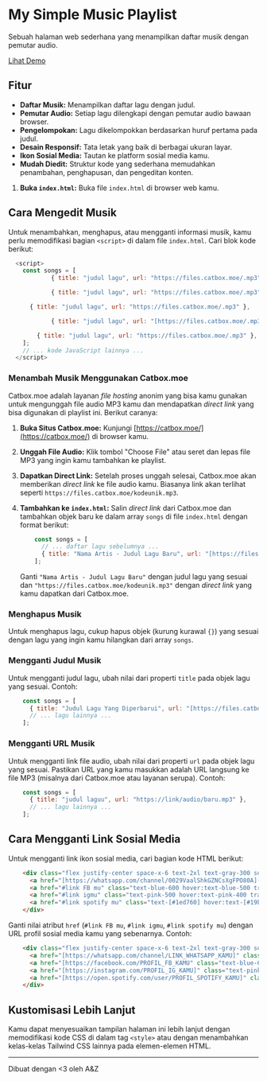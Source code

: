 # My Simple Music Playlist <i class="fa-solid fa-music"></i>

Sebuah halaman web sederhana yang menampilkan daftar musik dengan pemutar audio.

[Lihat Demo](https://myplaylist-demo.vercel.app)

## Fitur

* **Daftar Musik:** Menampilkan daftar lagu dengan judul.
* **Pemutar Audio:** Setiap lagu dilengkapi dengan pemutar audio bawaan browser.
* **Pengelompokan:** Lagu dikelompokkan berdasarkan huruf pertama pada judul.
* **Desain Responsif:** Tata letak yang baik di berbagai ukuran layar.
* **Ikon Sosial Media:** Tautan ke platform sosial media kamu.
* **Mudah Diedit:** Struktur kode yang sederhana memudahkan penambahan, penghapusan, dan pengeditan konten.


1.  **Buka `index.html`:** Buka file `index.html` di browser web kamu.

## Cara Mengedit Musik

Untuk menambahkan, menghapus, atau mengganti informasi musik, kamu perlu memodifikasi bagian `<script>` di dalam file `index.html`. Cari blok kode berikut:

```javascript
  <script>
    const songs = [
            { title: "judul lagu", url: "https://files.catbox.moe/.mp3" },

            { title: "judul lagu", url: "https://files.catbox.moe/.mp3" },

      { title: "judul lagu", url: "https://files.catbox.moe/.mp3" },

            { title: "judul lagu", url: "[https://files.catbox.moe/.mp3" },

        { title: "judul lagu", url: "https://files.catbox.moe/.mp3" },
    ];
    // ... kode JavaScript lainnya ...
  </script>
```

### Menambah Musik Menggunakan Catbox.moe

Catbox.moe adalah layanan *file hosting* anonim yang bisa kamu gunakan untuk mengunggah file audio MP3 kamu dan mendapatkan *direct link* yang bisa digunakan di playlist ini. Berikut caranya:

1.  **Buka Situs Catbox.moe:** Kunjungi [https://catbox.moe/](https://catbox.moe/) di browser kamu.
2.  **Unggah File Audio:** Klik tombol "Choose File" atau seret dan lepas file MP3 yang ingin kamu tambahkan ke playlist.
3.  **Dapatkan Direct Link:** Setelah proses unggah selesai, Catbox.moe akan memberikan *direct link* ke file audio kamu. Biasanya link akan terlihat seperti `https://files.catbox.moe/kodeunik.mp3`.
4.  **Tambahkan ke `index.html`:** Salin *direct link* dari Catbox.moe dan tambahkan objek baru ke dalam array `songs` di file `index.html` dengan format berikut:

    ```javascript
        const songs = [
          // ... daftar lagu sebelumnya ...
          { title: "Nama Artis - Judul Lagu Baru", url: "[https://files.catbox.moe/kodeunik.mp3](https://files.catbox.moe/kodeunik.mp3)" }
        ];
    ```

    Ganti `"Nama Artis - Judul Lagu Baru"` dengan judul lagu yang sesuai dan `"https://files.catbox.moe/kodeunik.mp3"` dengan *direct link* yang kamu dapatkan dari Catbox.moe.

### Menghapus Musik

Untuk menghapus lagu, cukup hapus objek (kurung kurawal `{}`) yang sesuai dengan lagu yang ingin kamu hilangkan dari array `songs`. 

### Mengganti Judul Musik

Untuk mengganti judul lagu, ubah nilai dari properti `title` pada objek lagu yang sesuai. Contoh:

```javascript
    const songs = [
      { title: "Judul Lagu Yang Diperbarui", url: "[https://files.catbox.moe/lqht9d.mp3](https://files.catbox.moe/lqht9d.mp3)" },
      // ... lagu lainnya ...
    ];
```

### Mengganti URL Musik

Untuk mengganti link file audio, ubah nilai dari properti `url` pada objek lagu yang sesuai. Pastikan URL yang kamu masukkan adalah URL langsung ke file MP3 (misalnya dari Catbox.moe atau layanan serupa). Contoh:

```javascript
    const songs = [
      { title: "judul laguu", url: "https://link/audio/baru.mp3" },
      // ... lagu lainnya ...
    ];
```

## Cara Mengganti Link Sosial Media

Untuk mengganti link ikon sosial media, cari bagian kode HTML berikut:

```html
    <div class="flex justify-center space-x-6 text-2xl text-gray-300 social-icons">
      <a href="[https://whatsapp.com/channel/0029VaalShkGZNCsXgFPO80A](https://whatsapp.com/channel/0029VaalShkGZNCsXgFPO80A)" class="text-green-500 hover:text-green-400 transition"><i class="fab fa-whatsapp"></i></a>
      <a href="#link FB mu" class="text-blue-600 hover:text-blue-500 transition"><i class="fab fa-facebook"></i></a>
      <a href="#link igmu" class="text-pink-500 hover:text-pink-400 transition"><i class="fab fa-instagram"></i></a>
      <a href="#link spotify mu" class="text-[#1ed760] hover:text-[#19b854] transition"><i class="fab fa-spotify"></i></a>
    </div>
```

Ganti nilai atribut `href` (`#link FB mu`, `#link igmu`, `#link spotify mu`) dengan URL profil sosial media kamu yang sebenarnya. Contoh:

```html
    <div class="flex justify-center space-x-6 text-2xl text-gray-300 social-icons">
      <a href="[https://whatsapp.com/channel/LINK_WHATSAPP_KAMU]" class="text-green-500 hover:text-green-400 transition"><i class="fab fa-whatsapp"></i></a>
      <a href="[https://facebook.com/PROFIL_FB_KAMU" class="text-blue-600 hover:text-blue-500 transition"><i class="fab fa-facebook"></i></a>
      <a href="[https://instagram.com/PROFIL_IG_KAMU]" class="text-pink-500 hover:text-pink-400 transition"><i class="fab fa-instagram"></i></a>
      <a href="[https://open.spotify.com/user/PROFIL_SPOTIFY_KAMU]" class="text-[#1ed760] hover:text-[#19b854] transition"><i class="fab fa-spotify"></i></a>
    </div>
```

## Kustomisasi Lebih Lanjut

Kamu dapat menyesuaikan tampilan halaman ini lebih lanjut dengan memodifikasi kode CSS di dalam tag `<style>` atau dengan menambahkan kelas-kelas Tailwind CSS lainnya pada elemen-elemen HTML.

-----

Dibuat dengan \<3 oleh A\&Z
```

